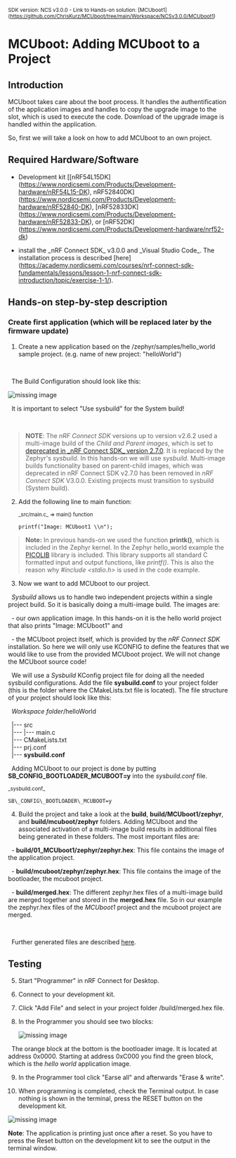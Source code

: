 <sup>SDK version: NCS v3.0.0 - Link to Hands-on solution: \[MCUboot1](https://github.com/ChrisKurz/MCUboot/tree/main/Workspace/NCSv3.0.0/MCUboot1)</sup>

# MCUboot:  Adding MCUboot to a Project

## Introduction

MCUboot takes care about the boot process. It handles the authentification of the application images and handles to copy the upgrade image to the slot, which is used to execute the code. Download of the upgrade image is handled within the application. 

So, first we will take a look on how to add MCUboot to an own project. 


## Required Hardware/Software

- Development kit \[\[nRF54L15DK](https://www.nordicsemi.com/Products/Development-hardware/nRF54L15-DK), nRF52840DK](https://www.nordicsemi.com/Products/Development-hardware/nRF52840-DK), \[nRF52833DK](https://www.nordicsemi.com/Products/Development-hardware/nRF52833-DK), or \[nRF52DK](https://www.nordicsemi.com/Products/Development-hardware/nrf52-dk) 

- install the \_nRF Connect SDK\_ v3.0.0 and \_Visual Studio Code\_. The installation process is described \[here](https://academy.nordicsemi.com/courses/nrf-connect-sdk-fundamentals/lessons/lesson-1-nrf-connect-sdk-introduction/topic/exercise-1-1/).


## Hands-on step-by-step description 

### Create first application (which will be replaced later by the firmware update)

1) Create a new application based on the /zephyr/samples/hello\_world sample project. (e.g. name of new project: "helloWorld")

&nbsp;  

&nbsp;  The Build Configuration should look like this:

![missing image](images/mcuboot_AddToProject/AddBuildConfiguration.jpg)

&nbsp; It is important to select "Use sysbuild" for the System build! 

&nbsp; 

> **NOTE**: The _nRF Connect SDK_ versions up to version v2.6.2 used a multi-image build of the _Child and Parent images_, which is set to [deprecated in \_nRF Connect SDK\_ version 2.7.0](https://docs.nordicsemi.com/bundle/ncs-2.7.0/page/nrf/config\_and\_build/multi\_image.html). It is replaced by the Zephyr's _sysbuild_. In this hands-on we will use _sysbuild_. Multi-image builds functionality based on parent-child images, which was deprecated in nRF Connect SDK v2.7.0 has been removed in _nRF Connect SDK_ V3.0.0. Existing projects must transition to sysbuild (System build).

2) Add the following line to main function:



   <sup>\_src/main.c\_ => main() function</sup>

       printf("Image: MCUboot1 \\n");



>  __Note:__ In previous hands-on we used the function __printk()__, which is included in the Zephyr kernel. In the Zephyr hello\_world example the [PICOLIB](https://docs.nordicsemi.com/bundle/ncs-3.0.0/page/zephyr/develop/languages/c/picolibc.html) library is included. This library supports all standard C formatted input and output functions, like _printf()_. This is also the reason why _#include <stdio.h>_ is used in the code example.


3) Now we want to add MCUboot to our project.

&nbsp;  _Sysbuild_ allows us to handle two independent projects within a single project build. So it is basically doing a multi-image build. The images are:

&nbsp;   - our own application image. In this hands-on it is the hello world project that also prints "Image: MCUboot1" and

&nbsp;   - the MCUboot project itself, which is provided by the _nRF Connect SDK_ installation. So here we will only use KCONFIG to define the features that we would like to use from the provided MCUboot project. We will not change the MCUboot source code!



&nbsp;  We will use a _Sysbuild_ KConfig project file for doing all the needed sysbuild configurations. Add the file __sysbuild.conf__ to your project folder (this is the folder where the CMakeLists.txt file is located). The file structure of your project should look like this:



&nbsp;   _Workspace folder_/helloWorld<br>

&nbsp;   |--- src<br>
&nbsp;   |--- |--- main.c<br>
&nbsp;   |--- CMakeLists.txt<br>
&nbsp;   |--- prj.conf<br>
&nbsp;   |--- **sysbuild.conf**



&nbsp;  Adding MCUboot to our project is done by putting **SB\_CONFIG\_BOOTLOADER\_MCUBOOT=y** into the _sysbuild.conf_ file.



<sup>\_sysbuild.conf\_</sup>

    SB\_CONFIG\_BOOTLOADER\_MCUBOOT=y



4) Build the project and take a look at the **build**, **build/MCUboot1/zephyr**, and **build/mcuboot/zephyr** folders. Adding MCUboot and the associated activation of a multi-image build results in additional files being generated in these folders. The most important files are:



&nbsp;  - __build/01\_MCUboot1/zephyr/zephyr.hex__: This file contains the image of the application project.

&nbsp;  - __build/mcuboot/zephyr/zephyr.hex__: This file contains the image of the bootloader, the mcuboot project. 

&nbsp;  - __build/merged.hex__: The different zephyr.hex files of a multi-image build are merged together and stored in the __merged.hex__ file. So in our example the zephyr.hex files of the _MCUboot1_ project and the mcuboot project are merged. 

&nbsp;  

&nbsp;  Further generated files are described [here](https://docs.nordicsemi.com/bundle/ncs-latest/page/nrf/config\_and\_build/configuring\_app/output\_build\_files.html#common\_output\_build\_files).





## Testing

5) Start "Programmer" in nRF Connect for Desktop. 

6) Connect to your development kit. 

7) Click "Add File" and select in your project folder /build/merged.hex file.

8) In the Programmer you should see two blocks:

   ![missing image](images/mcuboot_AddToProject/Programmer.jpg)

&nbsp;  The orange block at the bottom is the bootloader image. It is located at address 0x0000. Starting at address 0xC000 you find the green block, which is the _hello world_ application image. 

9) In the Programmer tool click "Earse all" and afterwards "Erase & write".

10) When programming is completed, check the Terminal output. In case nothing is shown in the terminal, press the RESET button on the development kit.

  ![missing image](images/mcuboot_AddToProject/Terminal.jpg)
  
__Note__: The application is printing just once after a reset. So you have to press the Reset button on the development kit to see the output in the terminal window.

